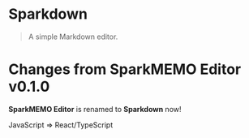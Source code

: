 # Sparkdown
> A simple Markdown editor.

# Changes from SparkMEMO Editor v0.1.0
**SparkMEMO Editor** is renamed to **Sparkdown** now!

JavaScript => React/TypeScript
